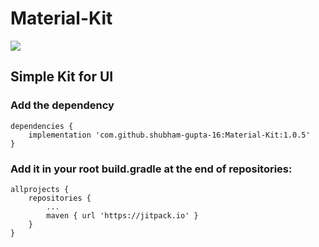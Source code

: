 # Material-Kit

[![](https://jitpack.io/v/shubham-gupta-16/Material-Kit.svg)](https://jitpack.io/#shubham-gupta-16/Material-Kit)

## Simple Kit for UI
 
### Add the dependency
```
dependencies {
    implementation 'com.github.shubham-gupta-16:Material-Kit:1.0.5'
}
```

### Add it in your root build.gradle at the end of repositories:
```
allprojects {
    repositories {
        ...
        maven { url 'https://jitpack.io' }
    }
}
```

